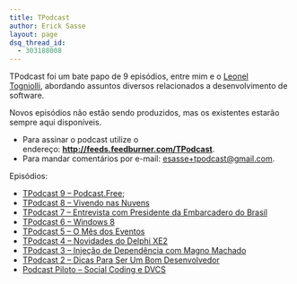 ```yaml
---
title: TPodcast
author: Erick Sasse
layout: page
dsq_thread_id:
  - 303188008
---
```

TPodcast foi um bate papo de 9 episódios, entre mim e o [Leonel Togniolli][1], abordando assuntos diversos relacionados a desenvolvimento de software.

Novos episódios não estão sendo produzidos, mas os existentes estarão sempre aqui disponíveis.

  * Para assinar o podcast utilize o endereço: **<http://feeds.feedburner.com/TPodcast>**.
  * Para mandar comentários por e-mail: <esasse+tpodcast@gmail.com>.

Episódios:

<ul class="lcp_catlist" id="lcp_instance_0">
  <li>
    <a href="http://www.ericksasse.com.br/tpodcast-9-podcast-free/" title="TPodcast 9 &#8211; Podcast.Free;">TPodcast 9 &#8211; Podcast.Free;</a>
  </li>
  <li>
    <a href="http://www.ericksasse.com.br/tpodcast-8-vivendo-nas-nuvens/" title="TPodcast 8 &#8211; Vivendo nas Nuvens">TPodcast 8 &#8211; Vivendo nas Nuvens</a>
  </li>
  <li>
    <a href="http://www.ericksasse.com.br/tpodcast-07-entrevista-com-presidente-da-embarcadero-do-brasil/" title="TPodcast 7 &#8211; Entrevista com Presidente da Embarcadero do Brasil">TPodcast 7 &#8211; Entrevista com Presidente da Embarcadero do Brasil</a>
  </li>
  <li>
    <a href="http://www.ericksasse.com.br/tpodcast-06-windows-8/" title="TPodcast 6 &#8211; Windows 8">TPodcast 6 &#8211; Windows 8</a>
  </li>
  <li>
    <a href="http://www.ericksasse.com.br/tpodcast-05-o-mes-dos-eventos/" title="TPodcast 5 &#8211; O Mês dos Eventos">TPodcast 5 &#8211; O Mês dos Eventos</a>
  </li>
  <li>
    <a href="http://www.ericksasse.com.br/tpodcast-04-novidades-do-delphi-xe2/" title="TPodcast 4 &#8211; Novidades do Delphi XE2">TPodcast 4 &#8211; Novidades do Delphi XE2</a>
  </li>
  <li>
    <a href="http://www.ericksasse.com.br/tpodcast-03-injecao-de-dependencia-com-magno-machado/" title="TPodcast 3 &#8211; Injeção de Dependência com Magno Machado">TPodcast 3 &#8211; Injeção de Dependência com Magno Machado</a>
  </li>
  <li>
    <a href="http://www.ericksasse.com.br/tpodcast-02-dicas-para-ser-um-bom-desenvolvedor/" title="TPodcast 2 &#8211; Dicas Para Ser Um Bom Desenvolvedor">TPodcast 2 &#8211; Dicas Para Ser Um Bom Desenvolvedor</a>
  </li>
  <li>
    <a href="http://www.ericksasse.com.br/podcast-piloto-social-coding-e-dvcs/" title="Podcast Piloto &#8211; Social Coding e DVCS">Podcast Piloto &#8211; Social Coding e DVCS</a>
  </li>
</ul>

 [1]: http://twitter.com/ltogniolli